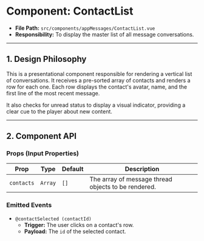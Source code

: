 # Component: ContactList

- **File Path:** `src/components/appMessages/ContactList.vue`
- **Responsibility:** To display the master list of all message conversations.

---

## 1. Design Philosophy

This is a presentational component responsible for rendering a vertical list of conversations. It receives a pre-sorted array of contacts and renders a row for each one. Each row displays the contact's avatar, name, and the first line of the most recent message.

It also checks for unread status to display a visual indicator, providing a clear cue to the player about new content.

---

## 2. Component API

### Props (Input Properties)

| Prop       | Type    | Default | Description                                                |
| ---------- | ------- | ------- | ---------------------------------------------------------- |
| `contacts` | `Array` | `[]`    | The array of message thread objects to be rendered.        |

### Emitted Events

-   `@contactSelected (contactId)`
    -   **Trigger:** The user clicks on a contact's row.
    -   **Payload:** The `id` of the selected contact.
